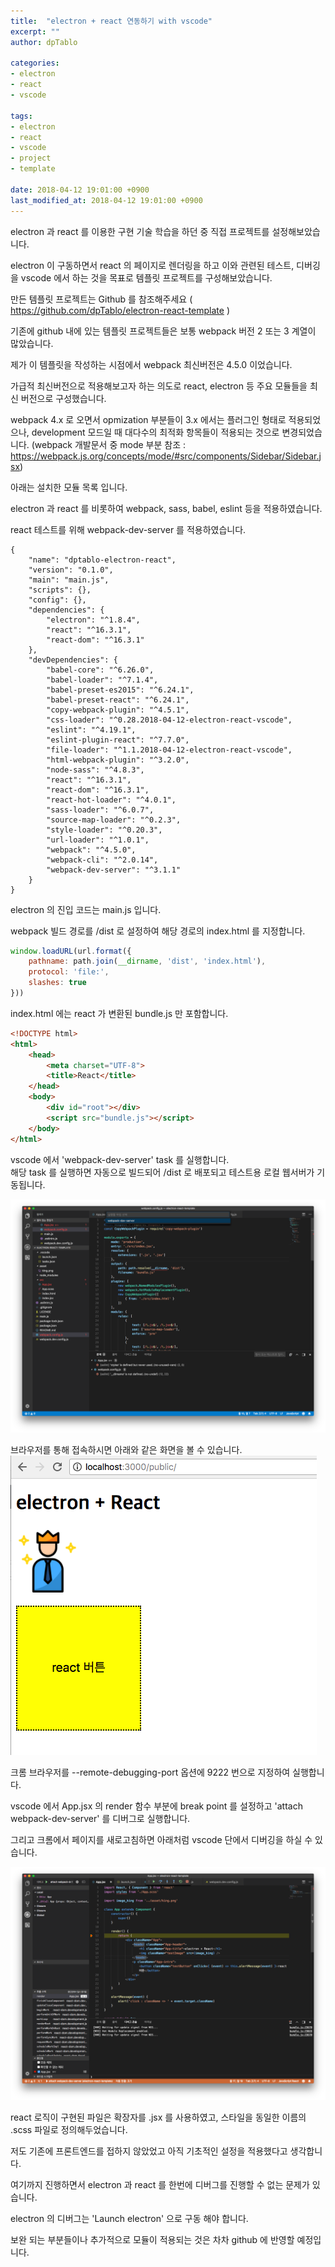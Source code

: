 ```yaml
---
title:  "electron + react 연동하기 with vscode"
excerpt: ""
author: dpTablo

categories:
- electron
- react
- vscode

tags:
- electron
- react
- vscode
- project
- template

date: 2018-04-12 19:01:00 +0900
last_modified_at: 2018-04-12 19:01:00 +0900
---
```


electron 과 react 를 이용한 구현 기술 학습을 하던 중 직접 프로젝트를 설정해보았습니다.

electron 이 구동하면서 react 의 페이지로 렌더링을 하고 이와 관련된 테스트, 디버깅을 vscode 에서 하는 것을 목표로 템플릿 프로젝트를 구성해보았습니다.

만든 템플릿 프로젝트는 Github 를 참조해주세요  ( https://github.com/dpTablo/electron-react-template )



기존에 github 내에 있는 템플릿 프로젝트들은 보통 webpack 버전 2 또는 3 계열이 많았습니다.

제가 이 템플릿을 작성하는 시점에서 webpack 최신버전은 4.5.0 이었습니다.

가급적 최신버전으로 적용해보고자 하는 의도로 react, electron 등 주요 모듈들을 최신 버전으로 구성했습니다.



webpack 4.x 로 오면서 opmization 부분들이 3.x 에서는 플러그인 형태로 적용되었으나, development 모드일 때 대다수의 최적화 항목들이 적용되는 것으로 변경되었습니다. (webpack 개발문서 중 mode 부분 참조 : https://webpack.js.org/concepts/mode/#src/components/Sidebar/Sidebar.jsx)

아래는 설치한 모듈 목록 입니다.

electron 과 react 를 비롯하여 webpack, sass, babel, eslint 등을 적용하였습니다.

react 테스트를 위해 webpack-dev-server 를 적용하였습니다.

```node
{
    "name": "dptablo-electron-react",
    "version": "0.1.0",
    "main": "main.js",
    "scripts": {},
    "config": {},
    "dependencies": {
        "electron": "^1.8.4",
        "react": "^16.3.1",
        "react-dom": "^16.3.1"
    },
    "devDependencies": {
        "babel-core": "^6.26.0",
        "babel-loader": "^7.1.4",
        "babel-preset-es2015": "^6.24.1",
        "babel-preset-react": "^6.24.1",
        "copy-webpack-plugin": "^4.5.1",
        "css-loader": "^0.28.2018-04-12-electron-react-vscode",
        "eslint": "^4.19.1",
        "eslint-plugin-react": "^7.7.0",
        "file-loader": "^1.1.2018-04-12-electron-react-vscode",
        "html-webpack-plugin": "^3.2.0",
        "node-sass": "^4.8.3",
        "react": "^16.3.1",
        "react-dom": "^16.3.1",
        "react-hot-loader": "^4.0.1",
        "sass-loader": "^6.0.7",
        "source-map-loader": "^0.2.3",
        "style-loader": "^0.20.3",
        "url-loader": "^1.0.1",
        "webpack": "^4.5.0",
        "webpack-cli": "^2.0.14",
        "webpack-dev-server": "^3.1.1"
    }
}
```

electron 의 진입 코드는 main.js 입니다.

webpack 빌드 경로를 /dist 로 설정하여 해당 경로의 index.html 를 지정합니다.

```javascript
window.loadURL(url.format({
    pathname: path.join(__dirname, 'dist', 'index.html'),
    protocol: 'file:',
    slashes: true
}))
```

index.html 에는 react 가 변환된 bundle.js 만 포함합니다.

```html
<!DOCTYPE html>
<html>
    <head>
        <meta charset="UTF-8">
        <title>React</title>
    </head>
    <body>
        <div id="root"></div>
        <script src="bundle.js"></script>
    </body>
</html>
```

vscode 에서 'webpack-dev-server' task 를 실행합니다.  
해당 task 를 실행하면 자동으로 빌드되어 /dist 로 배포되고 테스트용 로컬 웹서버가 기동됩니다.

![](/assets/images/_posts/2018-04-12-electron-react-vscode/01.png)

브라우저를 통해 접속하시면 아래와 같은 화면을 볼 수 있습니다.
![](/assets/images/_posts/2018-04-12-electron-react-vscode/02.png)


크롬 브라우저를 --remote-debugging-port 옵션에 9222 번으로 지정하여 실행합니다.

vscode 에서 App.jsx 의 render 함수 부분에 break point 를 설정하고 'attach webpack-dev-server' 를 디버그로 실행합니다.

그리고 크롬에서 페이지를 새로고침하면 아래처럼 vscode 단에서 디버깅을 하실 수 있습니다.

![](/assets/images/_posts/2018-04-12-electron-react-vscode/03.png)

react 로직이 구현된 파일은 확장자를 .jsx 를 사용하였고, 스타일을 동일한 이름의 .scss 파일로 정의해두었습니다.

저도 기존에 프론트엔드를 접하지 않았었고 아직 기초적인 설정을 적용했다고 생각합니다.

여기까지 진행하면서 electron 과 react 를 한번에 디버그를 진행할 수 없는 문제가 있습니다.

electron 의 디버그는 'Launch electron' 으로 구동 해야 합니다.

보완 되는 부분들이나 추가적으로 모듈이 적용되는 것은 차차 github 에 반영할 예정입니다.

